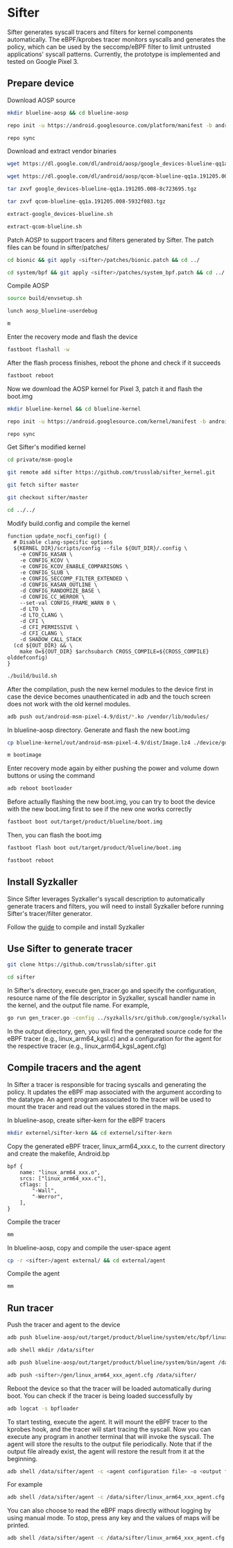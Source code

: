 # Sifter
Sifter generates syscall tracers and filters for kernel components automatically. The eBPF/kprobes tracer monitors syscalls and generates the policy, which can be used by the seccomp/eBPF filter to limit untrusted applications' syscall patterns. Currently, the prototype is implemented and tested on Google Pixel 3.

## Prepare device
Download AOSP source
``` bash
mkdir blueline-aosp && cd blueline-aosp
```
``` bash
repo init -u https://android.googlesource.com/platform/manifest -b android-10.0.0_r15
```
``` bash
repo sync
```
Download and extract vendor binaries
``` bash
wget https://dl.google.com/dl/android/aosp/google_devices-blueline-qq1a.191205.008-8c723695.tgz
```
``` bash
wget https://dl.google.com/dl/android/aosp/qcom-blueline-qq1a.191205.008-5932f083.tgz 
```
``` bash
tar zxvf google_devices-blueline-qq1a.191205.008-8c723695.tgz
```
``` bash
tar zxvf qcom-blueline-qq1a.191205.008-5932f083.tgz
```
``` bash
extract-google_devices-blueline.sh
```
``` bash
extract-qcom-blueline.sh
```
Patch AOSP to support tracers and filters generated by Sifter. The patch files can be found in sifter/patches/
``` bash
cd bionic && git apply <sifter>/patches/bionic.patch && cd ../
```
``` bash
cd system/bpf && git apply <sifter>/patches/system_bpf.patch && cd ../../
```
Compile AOSP
``` bash
source build/envsetup.sh
```
``` bash
lunch aosp_blueline-userdebug
```
``` bash
m
```
Enter the recovery mode and flash the device
``` bash
fastboot flashall -w
```
After the flash process finishes, reboot the phone and check if it succeeds
``` bash
fastboot reboot
```

Now we download the AOSP kernel for Pixel 3, patch it and flash the boot.img
``` bash
mkdir blueline-kernel && cd blueline-kernel
```
``` bash
repo init -u https://android.googlesource.com/kernel/manifest -b android-msm-crosshatch-4.9-android10-qpr1
```
``` bash
repo sync
```
Get Sifter's modified kernel
``` bash
cd private/msm-google
```
``` bash
git remote add sifter https://github.com/trusslab/sifter_kernel.git
```
``` bash
git fetch sifter master
```
``` bash
git checkout sifter/master
```
``` bash
cd ../../
```
Modify build.config and compile the kernel
```
function update_nocfi_config() {
  # Disable clang-specific options
  ${KERNEL_DIR}/scripts/config --file ${OUT_DIR}/.config \
    -e CONFIG_KASAN \
    -e CONFIG_KCOV \
    -e CONFIG_KCOV_ENABLE_COMPARISONS \
    -e CONFIG_SLUB \
    -e CONFIG_SECCOMP_FILTER_EXTENDED \
    -d CONFIG_KASAN_OUTLINE \
    -d CONFIG_RANDOMIZE_BASE \
    -d CONFIG_CC_WERROR \
    --set-val CONFIG_FRAME_WARN 0 \
    -d LTO \
    -d LTO_CLANG \
    -d CFI \
    -d CFI_PERMISSIVE \
    -d CFI_CLANG \
    -d SHADOW_CALL_STACK
  (cd ${OUT_DIR} && \
    make O=${OUT_DIR} $archsubarch CROSS_COMPILE=${CROSS_COMPILE} olddefconfig)
}
```
``` bash
./build/build.sh
```
After the compilation, push the new kernel modules to the device first in case the device becomes unauthenticated in adb and the touch screen does not work with the old kernel modules.
``` bash
adb push out/android-msm-pixel-4.9/dist/*.ko /vendor/lib/modules/
```
In blueline-aosp directory. Generate and flash the new boot.img
``` bash
cp blueline-kernel/out/android-msm-pixel-4.9/dist/Image.lz4 ./device/google/crosshatch-kernel/Image.lz4
```
``` bash
m bootimage
```
Enter recovery mode again by either pushing the power and volume down buttons or using the command
``` bash
adb reboot bootloader
```
Before actually flashing the new boot.img, you can try to boot the device with the new boot.img first to see if the new one works correctly
``` bash
fastboot boot out/target/product/blueline/boot.img
```
Then, you can flash the boot.img
``` bash
fastboot flash boot out/target/product/blueline/boot.img
```
``` bash
fastboot reboot
```

## Install Syzkaller
Since Sifter leverages Syzkaller's syscall description to automatically generate tracers and filters, you will need to install Syzkaller before running Sifter's tracer/filter generator.

Follow the [guide](https://github.com/google/syzkaller/blob/master/docs/linux/setup_linux-host_qemu-vm_arm64-kernel.md) to compile and install Syzkaller

## Use Sifter to generate tracer
``` bash
git clone https://github.com/trusslab/sifter.git
```
``` bash
cd sifter
```
In Sifter's directory, execute gen\_tracer.go and specify the configuration, resource name of the file descriptor in Syzkaller, syscall handler name in the kernel, and the output file name. For example,
``` bash
go run gen_tracer.go -config ../syzkalls/src/github.com/google/syzkaller/configs/adb_binder.cfg -fd fd_kgsl -entry kgsl_ioctl -out kgsl
```
In the output directory, gen, you will find the generated source code for the eBPF tracer (e.g., linux\_arm64\_kgsl.c) and a configuration for the agent for the respective tracer (e.g., linux\_arm64\_kgsl\_agent.cfg)

## Compile tracers and the agent
In Sifter a tracer is responsible for tracing syscalls and generating the policy. It updates the eBPF map associated with the argument according to the datatype. An agent program associated to the tracer will be used to mount the tracer and read out the values stored in the maps.

In blueline-asop, create sifter-kern for the eBPF tracers
``` bash
mkdir externel/sifter-kern && cd externel/sifter-kern
```
Copy the generated eBPF tracer, linux\_arm64\_xxx.c, to the current directory and create the makefile, Android.bp
```
bpf {
    name: "linux_arm64_xxx.o",
    srcs: ["linux_arm64_xxx.c"],
    cflags: [
        "-Wall",
        "-Werror",
    ],
}
```
Compile the tracer
``` bash
mm
```
In blueline-aosp, copy and compile the user-space agent
``` bash
cp -r <sifter>/agent external/ && cd external/agent
```
Compile the agent
``` bash
mm
```

## Run tracer
Push the tracer and agent to the device
``` bash
adb push blueline-aosp/out/target/product/blueline/system/etc/bpf/linux_arm64_xxx.o /etc/bpf/
```
``` bash
adb shell mkdir /data/sifter
```
``` bash
adb push blueline-aosp/out/target/product/blueline/system/bin/agent /data/sifter/
```
``` bash
adb push <sifter>/gen/linux_arm64_xxx_agent.cfg /data/sifter/
```
Reboot the device so that the tracer will be loaded automatically during boot. You can check if the tracer is being loaded successfully by
``` bash
adb logcat -s bpfloader
```
To start testing, execute the agent. It will mount the eBPF tracer to the kprobes hook, and the tracer will start tracing the syscall. Now you can execute any program in another terminal that will invoke the syscall. The agent will store the results to the output file periodically. Note that if the output file already exist, the agent will restore the result from it at the beginning.
``` bash
adb shell /data/sifter/agent -c <agent configuration file> -o <output file> -i <logging interval in sec>
```
For example
``` bash
adb shell /data/sifter/agent -c /data/sifter/linux_arm64_xxx_agent.cfg -o /data/sifter/linux_arm64_xxx.log -i 10
```
You can also choose to read the eBPF maps directly without logging by using manual mode. To stop, press any key and the values of maps will be printed.
``` bash
adb shell /data/sifter/agent -c /data/sifter/linux_arm64_xxx_agent.cfg -m
```

